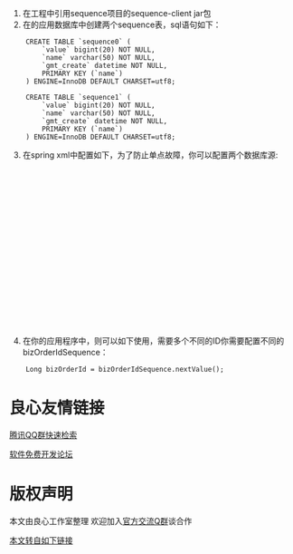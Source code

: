 
1. 在工程中引用sequence项目的sequence-client jar包
2. 在的应用数据库中创建两个sequence表，sql语句如下：
```
    CREATE TABLE `sequence0` (
        `value` bigint(20) NOT NULL,
        `name` varchar(50) NOT NULL,
        `gmt_create` datetime NOT NULL,
        PRIMARY KEY (`name`)
    ) ENGINE=InnoDB DEFAULT CHARSET=utf8;

    CREATE TABLE `sequence1` (
        `value` bigint(20) NOT NULL,
        `name` varchar(50) NOT NULL,
        `gmt_create` datetime NOT NULL,
        PRIMARY KEY (`name`)
    ) ENGINE=InnoDB DEFAULT CHARSET=utf8;
```

3. 在spring xml中配置如下，为了防止单点故障，你可以配置两个数据库源:
```
     
         
         
         
             
                 
                     
                     
                     
                     
                 
                 
                     
                     
                     
                     
                 
             
         
     
```

4.  在你的应用程序中，则可以如下使用，需要多个不同的ID你需要配置不同的bizOrderIdSequence：
```
    Long bizOrderId = bizOrderIdSequence.nextValue();
```


 # 良心友情链接

[腾讯QQ群快速检索](http://u.720life.cn/s/8cf73f7c)

[软件免费开发论坛](http://u.720life.cn/s/bbb01dc0)

# 版权声明 

本文由良心工作室整理 欢迎加入[官方交流Q群](https://u.720life.cn/s/f2316816)谈合作

[本文转自如下链接](http://u.720life.cn/g/2e71d0f0a5c601172267ba20d3a43c6e1e1c03ff3267f0e94ff1d6fa3c22021461e664655075158eab0817bca0a793ee9529a69a566cc7026b1957f917c8c9f7)